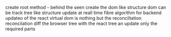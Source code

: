 create root method - behind the seen create the dom like structure
dom can be track tree like structure
update at reall time
fibre algorithm for backend updateo of the react
virtual dom is nothing but the reconciltation
reconcilation diff the browser tree with the react tree an update only the required parts
